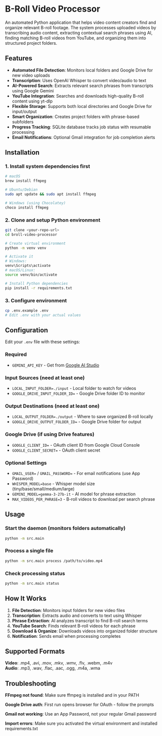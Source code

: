 # B-Roll Video Processor

An automated Python application that helps video content creators find and organize relevant B-roll footage. The system processes uploaded videos by transcribing audio content, extracting contextual search phrases using AI, finding matching B-roll videos from YouTube, and organizing them into structured project folders.

## Features

- **Automated File Detection**: Monitors local folders and Google Drive for new video uploads
- **Transcription**: Uses OpenAI Whisper to convert video/audio to text
- **AI-Powered Search**: Extracts relevant search phrases from transcripts using Google Gemini
- **YouTube Integration**: Searches and downloads high-quality B-roll content using yt-dlp
- **Flexible Storage**: Supports both local directories and Google Drive for input/output
- **Smart Organization**: Creates project folders with phrase-based subfolders
- **Progress Tracking**: SQLite database tracks job status with resumable processing
- **Email Notifications**: Optional Gmail integration for job completion alerts

## Installation

### 1. Install system dependencies first
```bash
# macOS
brew install ffmpeg

# Ubuntu/Debian
sudo apt update && sudo apt install ffmpeg

# Windows (using Chocolatey)
choco install ffmpeg
```

### 2. Clone and setup Python environment
```bash
git clone <your-repo-url>
cd broll-video-processor

# Create virtual environment
python -m venv venv

# Activate it
# Windows:
venv\Scripts\activate
# macOS/Linux:
source venv/bin/activate

# Install Python dependencies
pip install -r requirements.txt
```

### 3. Configure environment
```bash
cp .env.example .env
# Edit .env with your actual values
```

## Configuration

Edit your `.env` file with these settings:

### Required
- `GEMINI_API_KEY` - Get from [Google AI Studio](https://aistudio.google.com/)

### Input Sources (need at least one)
- `LOCAL_INPUT_FOLDER=./input` - Local folder to watch for videos
- `GOOGLE_DRIVE_INPUT_FOLDER_ID=` - Google Drive folder ID to monitor

### Output Destinations (need at least one)  
- `LOCAL_OUTPUT_FOLDER=./output` - Where to save organized B-roll locally
- `GOOGLE_DRIVE_OUTPUT_FOLDER_ID=` - Google Drive folder for output

### Google Drive (if using Drive features)
- `GOOGLE_CLIENT_ID=` - OAuth client ID from Google Cloud Console
- `GOOGLE_CLIENT_SECRET=` - OAuth client secret

### Optional Settings
- `GMAIL_USER=` / `GMAIL_PASSWORD=` - For email notifications (use App Password)
- `WHISPER_MODEL=base` - Whisper model size (tiny/base/small/medium/large)
- `GEMINI_MODEL=gemma-3-27b-it` - AI model for phrase extraction
- `MAX_VIDEOS_PER_PHRASE=3` - B-roll videos to download per search phrase

## Usage

### Start the daemon (monitors folders automatically)
```bash
python -m src.main
```

### Process a single file
```bash
python -m src.main process /path/to/video.mp4
```

### Check processing status
```bash
python -m src.main status
```

## How It Works

1. **File Detection**: Monitors input folders for new video files
2. **Transcription**: Extracts audio and converts to text using Whisper
3. **Phrase Extraction**: AI analyzes transcript to find B-roll search terms
4. **YouTube Search**: Finds relevant B-roll videos for each phrase
5. **Download & Organize**: Downloads videos into organized folder structure
6. **Notification**: Sends email when processing completes

## Supported Formats

**Video**: .mp4, .avi, .mov, .mkv, .wmv, .flv, .webm, .m4v  
**Audio**: .mp3, .wav, .flac, .aac, .ogg, .m4a, .wma

## Troubleshooting

**FFmpeg not found**: Make sure ffmpeg is installed and in your PATH

**Google Drive auth**: First run opens browser for OAuth - follow the prompts

**Gmail not working**: Use an App Password, not your regular Gmail password

**Import errors**: Make sure you activated the virtual environment and installed requirements.txt